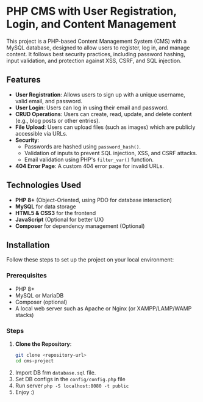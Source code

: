 # PHP CMS with User Registration, Login, and Content Management

This project is a PHP-based Content Management System (CMS) with a MySQL database, designed to allow users to register,
log in, and manage content. It follows best security practices, including password hashing, input validation, and
protection against XSS, CSRF, and SQL injection.

## Features

- **User Registration**: Allows users to sign up with a unique username, valid email, and password.
- **User Login**: Users can log in using their email and password.
- **CRUD Operations**: Users can create, read, update, and delete content (e.g., blog posts or other entries).
- **File Upload**: Users can upload files (such as images) which are publicly accessible via URLs.
- **Security**:
    - Passwords are hashed using `password_hash()`.
    - Validation of inputs to prevent SQL injection, XSS, and CSRF attacks.
    - Email validation using PHP's `filter_var()` function.
- **404 Error Page**: A custom 404 error page for invalid URLs.

## Technologies Used

- **PHP 8+** (Object-Oriented, using PDO for database interaction)
- **MySQL** for data storage
- **HTML5 & CSS3** for the frontend
- **JavaScript** (Optional for better UX)
- **Composer** for dependency management (Optional)

## Installation

Follow these steps to set up the project on your local environment:

### Prerequisites

- PHP 8+
- MySQL or MariaDB
- Composer (optional)
- A local web server such as Apache or Nginx (or XAMPP/LAMP/WAMP stacks)

### Steps

1. **Clone the Repository**:
   ```bash
   git clone <repository-url>
   cd cms-project
2. Import DB frm ```database.sql``` file.
3. Set DB configs in the ```config/config.php``` file
4. Run server ```php -S localhost:8080 -t public```
5. Enjoy :)
